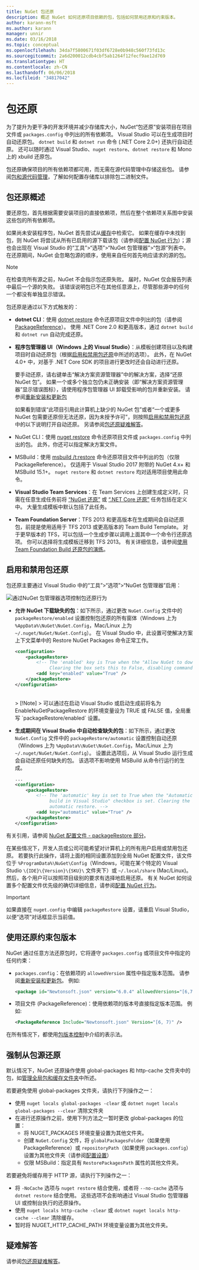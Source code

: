 ```yaml
---
title: NuGet 包还原
description: 概述 NuGet 如何还原项目依赖的包，包括如何禁用还原和约束版本。
author: karann-msft
ms.author: karann
manager: unnir
ms.date: 03/16/2018
ms.topic: conceptual
ms.openlocfilehash: 34da7f5800671f03df6728e0b948c560f73fd13c
ms.sourcegitcommit: 2a6d200012cdb4cbf5ab1264f12fecf9ae12d769
ms.translationtype: HT
ms.contentlocale: zh-CN
ms.lasthandoff: 06/06/2018
ms.locfileid: "34817042"
---
```

# <a name="package-restore"></a>包还原

为了提升为更干净的开发环境并减少存储库大小，NuGet“包还原”安装项目在项目文件或 `packages.config` 中列出的所有依赖项。 Visual Studio 可以在生成项目时自动还原包。 `dotnet build` 和 `dotnet run` 命令 (.NET Core 2.0+) 还执行自动还原。 还可以随时通过 Visual Studio、`nuget restore`、`dotnet restore` 和 Mono 上的 xbuild 还原包。

包还原确保项目的所有依赖项都可用，而无需在源代码管理中存储这些包。 请参阅[包和源代码管理](../consume-packages/packages-and-source-control.md)，了解如何配置存储库以排除包二进制文件。

## <a name="package-restore-overview"></a>包还原概述

要还原包，首先根据需要安装项目的直接依赖项，然后在整个依赖项关系图中安装这些包的所有依赖项。

如果尚未安装程序包，NuGet 首先尝试从[缓存](../consume-packages/managing-the-global-packages-and-cache-folders.md)中检索它。 如果在缓存中未找到包，则 NuGet 将尝试从所有已启用的源下载该包（请参阅[配置 NuGet 行为](Configuring-NuGet-Behavior.md)）；源也会出现在 Visual Studio 的“工具”>“选项”>“NuGet 包管理器”>“包源”列表中。 在还原期间，NuGet 会忽略包源的顺序，使用来自任何首先响应请求的源的包。

> [!Note]
> 在检查完所有源之前，NuGet 不会指示包还原失败。 届时，NuGet 仅会报告列表中最后一个源的失败。 该错误说明包已不在其他任意源上，尽管那些源中的任何一个都没有单独显示错误。

包还原是通过以下方式触发的：

- **dotnet CLI**：使用 [dotnet restore](/dotnet/core/tools/dotnet-restore?tabs=netcore2x) 命令还原项目文件中列出的包（请参阅 [PackageReference](../consume-packages/package-references-in-project-files.md)）。 使用 .NET Core 2.0 和更高版本，通过 `dotnet build` 和 `dotnet run` 自动完成还原。

- **程序包管理器 UI（Windows 上的 Visual Studio）**：从模板创建项目以及构建项目时自动还原包（根据[启用和禁用包还原](#enabling-and-disabling-package-restore)中所述的选项）。 此外，在 NuGet 4.0+ 中，对基于 .NET Core SDK 的项目进行更改时还会自动进行还原。

    要手动还原，请右键单击“解决方案资源管理器”中的解决方案，选择“还原 NuGet 包”。 如果一个或多个独立包仍未正确安装（即“解决方案资源管理器”显示错误图标），请使用程序包管理器 UI 卸载受影响的包并重新安装。 请参阅[重新安装和更新包](../consume-packages/reinstalling-and-updating-packages.md)

    如果看到错误“此项目引用此计算机上缺少的 NuGet 包”或者“一个或更多 NuGet 包需要还原但无法还原，因为未授予许可”，则按照[启用和禁用包还原](#enabling-and-disabling-package-restore)中的以下说明打开自动还原。 另请参阅[包还原疑难解答](Package-restore-troubleshooting.md)。

- NuGet CLI：使用 [nuget restore](../tools/cli-ref-restore.md) 命令还原项目文件或 `packages.config` 中列出的包。 此外，你还可以指定解决方案文件。

- MSBuild：使用 [msbuild /t:restore](../reference/msbuild-targets.md#restore-target) 命令还原项目文件中列出的包（仅限 PackageReference）。 仅适用于 Visual Studio 2017 附带的 NuGet 4.x+ 和 MSBuild 15.1+。 `nuget restore` 和 `dotnet restore` 均对适用项目使用此命令。

- **Visual Studio Team Services**：在 Team Services 上创建生成定义时，只需在任意生成任务前将 [“NuGet 还原”](/vsts/build-release/tasks/package/nuget#restore-nuget-packages) 或 [“.NET Core 还原”](/vsts/build-release/tasks/build/dotnet-core#restore-nuget-packages) 任务包括在定义中。 大量生成模板中默认包括了此任务。

- **Team Foundation Server**：TFS 2013 和更高版本在生成期间会自动还原包，前提是使用适用于 TFS 2013 或更高版本的 Team Build Template。 对于更早版本的 TFS，可以包括一个生成步骤以调用上面其中一个命令行还原选项。 你可以选择将生成模板迁移到 TFS 2013。 有关详细信息，请参阅[使用 Team Foundation Build 还原包的演练](../consume-packages/team-foundation-build.md)。

## <a name="enabling-and-disabling-package-restore"></a>启用和禁用包还原

包还原主要通过 Visual Studio 中的“工具”>“选项”>“NuGet 包管理器”启用：

![通过NuGet 包管理器选项控制包还原行为](media/Restore-01-AutoRestoreOptions.png)

- **允许 NuGet 下载缺失的包**：如下所示，通过更改 `NuGet.Config` 文件中的 `packageRestore/enabled` 设置控制包还原的所有窗体（Windows 上为 `%AppData%\NuGet\NuGet.Config`，Mac/Linux 上为 `~/.nuget/NuGet/NuGet.Config`）。 在 Visual Studio 中，此设置可使解决方案上下文菜单中的 Restore NuGet Packages 命令正常工作。

    ```xml
    <configuration>
        <packageRestore>
            <!-- The 'enabled' key is True when the "Allow NuGet to download missing packages" checkbox is set.
                 Clearing the box sets this to False, disabling command-line, automatic, and MSBuild-Integrated restore. -->
            <add key="enabled" value="True" />
        </packageRestore>
    </configuration>
    ```
    <br/>
    > [!Note]
    >  可以通过在启动 Visual Studio 或启动生成前将名为 EnableNuGetPackageRestore 的环境变量设为 TRUE 或 FALSE 值，全局重写 `packageRestore/enabled` 设置。

- **生成期间在 Visual Studio 中自动检查缺失的包**：如下所示，通过更改 `NuGet.Config` 文件中的 `packageRestore/automatic` 设置控制自动还原（Windows 上为 `%AppData%\NuGet\NuGet.Config`，Mac/Linux 上为 `~/.nuget/NuGet/NuGet.Config`）。 设置此选项后，从 Visual Studio 运行生成会自动还原任何缺失的包。 该选项不影响使用 MSBuild 从命令行运行的生成。

    ```xml
    ...
    <configuration>
        <packageRestore>
            <!-- The 'automatic' key is set to True when the "Automatically check for missing packages during
                 build in Visual Studio" checkbox is set. Clearing the box sets this to False and disables
                 automatic restore. -->
            <add key="automatic" value="True" />
        </packageRestore>
    </configuration>
    ```

有关引用，请参阅 [NuGet 配置文件 - packageRestore 部分](../reference/nuget-config-file.md#packagerestore-section)。

在某些情况下，开发人员或公司可能希望对计算机上的所有用户启用或禁用包还原。 若要执行此操作，请将上面的相同设置添加到全局 NuGet 配置文件，该文件位于 `%ProgramData%\NuGet\Config`（Windows，可能在某个特定的 Visual Studio `\{IDE}\{Version}\{SKU}\` 文件夹下）或 `~/.local/share` (Mac/Linux)。 然后，各个用户可以按照项目级别的要求有选择地启用还原。 有关 NuGet 如何设置多个配置文件优先级的确切详细信息，请参阅[配置 NuGet 行为](../consume-packages/configuring-nuget-behavior.md#how-settings-are-applied)。

> [!Important]
> 如果直接在 `nuget.config` 中编辑 `packageRestore` 设置，请重启 Visual Studio，以便“选项”对话框显示当前值。

## <a name="constraining-package-versions-with-restore"></a>使用还原约束包版本

NuGet 通过任意方法还原包时，它将遵守 `packages.config` 或项目文件中指定的任何约束：

- `packages.config`：在依赖项的 `allowedVersion` 属性中指定版本范围。 请参阅[重新安装和更新包](../consume-packages/reinstalling-and-updating-packages.md#constraining-upgrade-versions)。 例如:

    ```xml
    <package id="Newtonsoft.json" version="6.0.4" allowedVersions="[6,7)" />
    ```

- 项目文件 (PackageReference)：使用依赖项的版本号直接指定版本范围。 例如:

    ```xml
    <PackageReference Include="Newtonsoft.json" Version="[6, 7)" />
    ```

在所有情况下，都使用[包版本控制](../reference/package-versioning.md)中介绍的表示法。

## <a name="forcing-restore-from-package-sources"></a>强制从包源还原

默认情况下，NuGet 还原操作使用 global-packages 和 http-cache 文件夹中的包，如[管理全局包和缓存文件夹](managing-the-global-packages-and-cache-folders.md)中所述。

若要避免使用 global-packages 文件夹，请执行下列操作之一：

- 使用 `nuget locals global-packages -clear` 或 `dotnet nuget locals global-packages --clear` 清除文件夹
- 在进行还原操作之前，使用下列方法之一暂时更改 global-packages 的位置：
  - 将 NUGET_PACKAGES 环境变量设置为其他文件夹。
  - 创建 `NuGet.Config` 文件，将 `globalPackagesFolder`（如果使用 PackageReference）或 `repositoryPath`（如果使用 `packages.config`）设置为其他文件夹（请参阅[配置设置](../reference/nuget-config-file.md#config-section)）
  - 仅限 MSBuild：指定具有 `RestorePackagesPath` 属性的其他文件夹。

若要避免将缓存用于 HTTP 源，请执行下列操作之一：

- 将 `-NoCache` 选项与 `nuget restore` 结合使用，或者将 `--no-cache` 选项与 `dotnet restore` 结合使用。 这些选项不会影响通过 Visual Studio 包管理器 UI 或控制台执行的还原操作。
- 使用 `nuget locals http-cache -clear` 或 `dotnet nuget locals http-cache --clear` 清除缓存。
- 暂时将 NUGET_HTTP_CACHE_PATH 环境变量设置为其他文件夹。

## <a name="troubleshooting"></a>疑难解答

请参阅[包还原疑难解答](package-restore-troubleshooting.md)。